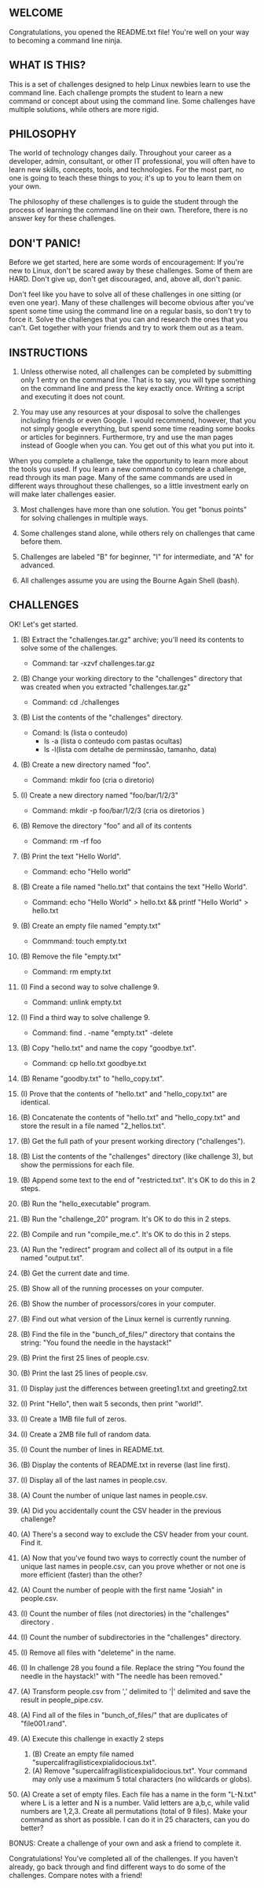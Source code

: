 WELCOME
--------------------------------------------------------------------------------
Congratulations, you opened the README.txt file! You're well on your way to
becoming a command line ninja.

WHAT IS THIS?
--------------------------------------------------------------------------------
This is a set of challenges designed to help Linux newbies learn to use the
command line. Each challenge prompts the student to learn a new command or
concept about using the command line. Some challenges have multiple solutions,
while others are more rigid.

PHILOSOPHY
--------------------------------------------------------------------------------
The world of technology changes daily. Throughout your career as a developer,
admin, consultant, or other IT professional, you will often have to learn new
skills, concepts, tools, and technologies. For the most part, no one is going to
teach these things to you; it's up to you to learn them on your own.

The philosophy of these challenges is to guide the student through the process
of learning the command line on their own. Therefore, there is no answer key
for these challenges.

DON'T PANIC!
--------------------------------------------------------------------------------
Before we get started, here are some words of encouragement: If you're new
to Linux, don't be scared away by these challenges. Some of them are HARD. Don't
give up, don't get discouraged, and, above all, don't panic.

Don't feel like you have to solve all of these challenges in one sitting (or
even one year). Many of these challenges will become obvious after you've spent
some time using the command line on a regular basis, so don't try to force it.
Solve the challenges that you can and research the ones that you can't. Get
together with your friends and try to work them out as a team.

INSTRUCTIONS
--------------------------------------------------------------------------------

1. Unless otherwise noted, all challenges can be completed by submitting only 1
entry on the command line. That is to say, you will type something on the command
line and press the <ENTER> key exactly once. Writing a script and executing it
does not count.

2. You may use any resources at your disposal to solve the challenges including
friends or even Google. I would recommend, however, that you not simply google
everything, but spend some time reading some books or articles for beginners.
Furthermore, try and use the man pages instead of Google when you can. You get
out of this what you put into it.

When you complete a challenge, take the opportunity to learn more about the
tools you used. If you learn a new command to complete a challenge, read
through its man page. Many of the same commands are used in different ways
throughout these challenges, so a little investment early on will make later
challenges easier.

3. Most challenges have more than one solution. You get "bonus points" for
solving challenges in multiple ways.

4. Some challenges stand alone, while others rely on challenges that came before
them.

5. Challenges are labeled "B" for beginner, "I" for intermediate, and "A" for
advanced.

6. All challenges assume you are using the Bourne Again Shell (bash).

CHALLENGES
--------------------------------------------------------------------------------

OK! Let's get started.

1. (B) Extract the "challenges.tar.gz" archive; you'll need its contents to
   solve some of the challenges.
      - Command: tar -xzvf challenges.tar.gz



2. (B) Change your working directory to the "challenges" directory that was
   created when you extracted "challenges.tar.gz"
	- Command: cd ./challenges

3. (B) List the contents of the "challenges" directory.
	- Comand: ls (lista o conteudo)
		- ls -a (lista o conteudo com pastas ocultas)
		- ls -l(lista com detalhe de perminssão, tamanho, data)
4. (B) Create a new directory named "foo".
	- Command: mkdir foo (cria o diretorio)

5. (I) Create a new directory named "foo/bar/1/2/3"
	- Command: mkdir -p foo/bar/1/2/3 (cria os diretorios
)
6. (B) Remove the directory "foo" and all of its contents
	- Command: rm -rf foo

7. (B) Print the text "Hello World".
	- Command: echo "Hello world"

8. (B) Create a file named "hello.txt" that contains the text "Hello World".
	- Command: echo "Hello World" > hello.txt && printf "Hello World" > hello.txt

9. (B) Create an empty file named "empty.txt"
	- Commmand: touch empty.txt

10. (B) Remove the file "empty.txt"
	- Command: rm empty.txt

11. (I) Find a second way to solve challenge 9.
	- Command: unlink empty.txt

12. (I) Find a third way to solve challenge 9.
	- Command: find . -name "empty.txt" -delete

13. (B) Copy "hello.txt" and name the copy "goodbye.txt".
	- Command: cp hello.txt goodbye.txt

14. (B) Rename "goodby.txt" to "hello_copy.txt".

15. (I) Prove that the contents of "hello.txt" and "hello_copy.txt" are
    identical.

16. (B) Concatenate the contents of "hello.txt" and "hello_copy.txt" and store
    the result in a file named "2_hellos.txt".

17. (B) Get the full path of your present working directory ("challenges").

18. (B) List the contents of the "challenges" directory (like challenge 3), but
    show the permissions for each file.

19. (B) Append some text to the end of "restricted.txt". It's OK to do this in
    2 steps.

20. (B) Run the "hello_executable" program.

21. (B) Run the "challenge_20" program. It's OK to do this in 2 steps.

22. (B) Compile and run "compile_me.c". It's OK to do this in 2 steps.

23. (A) Run the "redirect" program and collect all of its output in a file
    named "output.txt".

24. (B) Get the current date and time.

25. (B) Show all of the running processes on your computer.

26. (B) Show the number of processors/cores in your computer.

27. (B) Find out what version of the Linux kernel is currently running.

28. (B) Find the file in the "bunch_of_files/" directory that contains the string:
    "You found the needle in the haystack!"

29. (B) Print the first 25 lines of people.csv.

30. (B) Print the last 25 lines of people.csv.

31. (I) Display just the differences between greeting1.txt and greeting2.txt

32. (I) Print "Hello", then wait 5 seconds, then print "world!".

33. (I) Create a 1MB file full of zeros.

34. (I) Create a 2MB file full of random data.

35. (I) Count the number of lines in README.txt.

36. (B) Display the contents of README.txt in reverse (last line first).

37. (I) Display all of the last names in people.csv.

38. (A) Count the number of unique last names in people.csv.

39. (A) Did you accidentally count the CSV header in the previous challenge?

40. (A) There's a second way to exclude the CSV header from your count. Find it.

41. (A) Now that you've found two ways to correctly count the number of unique
    last names in people.csv, can you prove whether or not one is more efficient
    (faster) than the other?

42. (A) Count the number of people with the first name "Josiah" in people.csv.

43. (I) Count the number of files (not directories) in the "challenges" directory .

44. (I) Count the number of subdirectories in the "challenges" directory.

45. (I) Remove all files with "deleteme" in the name.

46. (I) In challenge 28 you found a file. Replace the string "You found the
    needle in the haystack!" with "The needle has been removed."

47. (A) Transform people.csv from ',' delimited to '|' delimited and save the result in people_pipe.csv.

48. (A) Find all of the files in "bunch_of_files/" that are duplicates of "file001.rand".

49. (A) Execute this challenge in exactly 2 steps

    1) (B) Create an empty file named "supercalifragilisticexpialidocious.txt".
    2) (A) Remove "supercalifragilisticexpialidocious.txt". Your command may
           only use a maximum 5 total characters (no wildcards or globs).

50. (A) Create a set of empty files. Each file has a name in the form "L-N.txt"
    where L is a letter and N is a number. Valid letters are a,b,c, while valid
    numbers are 1,2,3. Create all permutations (total of 9 files). Make your
    command as short as possible. I can do it in 25 characters, can you do
    better?

BONUS: Create a challenge of your own and ask a friend to complete it.

Congratulations! You've completed all of the challenges. If you haven't
already, go back through and find different ways to do some of the challenges.
Compare notes with a friend!
